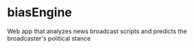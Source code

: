 # biasEngine
Web app that analyzes news broadcast scripts and predicts the broadcaster's political stance
